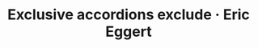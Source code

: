 ---
layout: bookmark
title: Exclusive accordions exclude · Eric Eggert
tags:
  - Bookmarks
  - Accessibility
  - HTML
  - Browsers
created: '2023-11-30T07:32:55.171Z'
link: >-
  https://yatil.net/blog/exclusive-accordions?trk=feed_main-feed-card_feed-article-content
id: 686842205
excerpt: >-
  How “Exclusive Accordions” hinder especially people with disabilities to
  efficiently use web pages, and why that is a reason to be careful about making
  it easy to implement them.
image: https://yatil.net/blog/exclusive-accordions/og-image.png
---